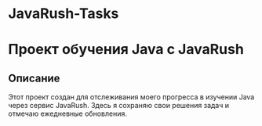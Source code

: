 # JavaRush-Tasks
# Проект обучения Java с JavaRush

## Описание
Этот проект создан для отслеживания моего прогресса в изучении Java через сервис JavaRush. Здесь я сохраняю свои решения задач и отмечаю ежедневные обновления.
